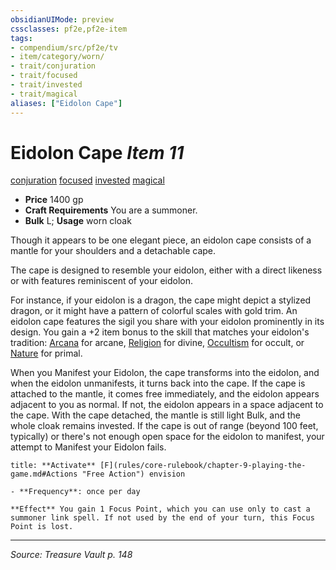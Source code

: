 ```yaml
---
obsidianUIMode: preview
cssclasses: pf2e,pf2e-item
tags:
- compendium/src/pf2e/tv
- item/category/worn/
- trait/conjuration
- trait/focused
- trait/invested
- trait/magical
aliases: ["Eidolon Cape"]
---
```

# Eidolon Cape *Item 11*  
[conjuration](rules/traits/conjuration.md "Conjuration School Trait")  [focused](rules/traits/focused.md "Focused Item Trait")  [invested](rules/traits/invested.md "Invested Item Trait")  [magical](rules/traits/magical.md "Magical Item Trait")  

- **Price** 1400 gp
- **Craft Requirements** You are a summoner.
- **Bulk** L; **Usage** worn cloak

Though it appears to be one elegant piece, an eidolon cape consists of a mantle for your shoulders and a detachable cape.

The cape is designed to resemble your eidolon, either with a direct likeness or with features reminiscent of your eidolon.

For instance, if your eidolon is a dragon, the cape might depict a stylized dragon, or it might have a pattern of colorful scales with gold trim. An eidolon cape features the sigil you share with your eidolon prominently in its design. You gain a +2 item bonus to the skill that matches your eidolon's tradition: [Arcana](compendium/skills.md#Arcana) for arcane, [Religion](compendium/skills.md#Religion) for divine, [Occultism](compendium/skills.md#Occultism) for occult, or [Nature](compendium/skills.md#Nature) for primal.

When you Manifest your Eidolon, the cape transforms into the eidolon, and when the eidolon unmanifests, it turns back into the cape. If the cape is attached to the mantle, it comes free immediately, and the eidolon appears adjacent to you as normal. If not, the eidolon appears in a space adjacent to the cape. With the cape detached, the mantle is still light Bulk, and the whole cloak remains invested. If the cape is out of range (beyond 100 feet, typically) or there's not enough open space for the eidolon to manifest, your attempt to Manifest your Eidolon fails.

```ad-embed-ability
title: **Activate** [F](rules/core-rulebook/chapter-9-playing-the-game.md#Actions "Free Action") envision

- **Frequency**: once per day

**Effect** You gain 1 Focus Point, which you can use only to cast a summoner link spell. If not used by the end of your turn, this Focus Point is lost.
```


---
*Source: Treasure Vault p. 148*